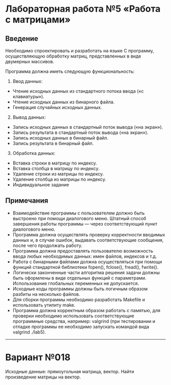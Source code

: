 # Лабораторная работа №5 «Работа с матрицами»
## Введение
Необходимо спроектировать и разработать на языке C программу, осуществляющую обработку
матриц, представленных в виде двумерных массивов.

Программа должна иметь следующую функциональность:
1. Ввод данных:
* Чтение исходных данных из стандартного потока ввода («с клавиатуры»).
* Чтение исходных данных из бинарного файла.
* Генерация случайных исходных данных.
2. Вывод данных:
* Запись исходных данных в стандартный поток вывода («на экран»).
* Запись результата в стандартный поток вывода («на экран»).
* Запись исходных данных в бинарный файл.
* Запись результата в бинарный файл.
3. Обработка данных:
* Вставка строки в матрицу по индексу.
* Вставка столбца в матрицу по индексу.
* Удаление строки из матрицы по индексу.
* Удаление столбца из матрицы по индексу.
* Индивидуальное задание
## Примечания
* Взаимодействие программы с пользователем должно быть выстроено при помощи диалогового меню. Штатный способ завершения работы программы — через соответствующий пункт диалогового меню.
* Программа должна осуществлять проверку корректности вводимых данных и, в случае ошибок, выдавать соответствующие сообщения, после чего продолжать работу.
* Программа должна предоставлять пользователю возможность ввода любых необходимых данных: имен файлов, индексов и т.д.
* Работа с бинарными файлами должна осуществляться при помощи функций стандартной библиотеки fopen(), fclose(), fread(), fwrite().
* Логически законченные части алгоритма решения задачи должны быть оформлены в виде отдельных функций с параметрами. Использование глобальных переменных не допускается.
* Исходные коды программы должны быть логичным образом разбиты на несколько файлов.
* Для сборки программы необходимо разработать Makefile и использовать утилиту make.
* Программа должна корректным образом работать с памятью, для проверки необходимо использовать соответствующие программные средства, например: valgrind (при тестировании и отладке программы ее необходимо запускать командой вида valgrind ./lab5).
---
# Вариант №018
Исходные данные: прямоугольная матрица, вектор. Найти произведение матрицы на вектор.
